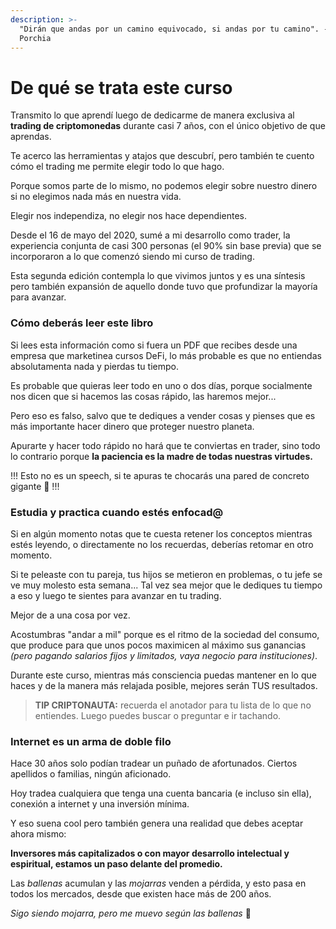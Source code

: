 ```yaml
---
description: >-
  "Dirán que andas por un camino equivocado, si andas por tu camino". -Antonio
  Porchia
---
```


# De qué se trata este curso

Transmito lo que aprendí luego de dedicarme de manera exclusiva al **trading de criptomonedas** durante casi 7 años, con el único objetivo de que aprendas.

Te acerco las herramientas y atajos que descubrí, pero también te cuento cómo el trading me permite elegir todo lo que hago.

Porque somos parte de lo mismo, no podemos elegir sobre nuestro dinero si no elegimos nada más en nuestra vida.

Elegir nos independiza, no elegir nos hace dependientes.

Desde el 16 de mayo del 2020, sumé a mi desarrollo como trader, la experiencia conjunta de casi 300 personas (el 90% sin base previa) que se incorporaron a lo que comenzó siendo mi curso de trading.

Esta segunda edición contempla lo que vivimos juntos y es una síntesis pero también expansión de aquello donde tuvo que profundizar la mayoría para avanzar.

### Cómo deberás leer este libro

Si lees esta información como si fuera un PDF que recibes desde una empresa que marketinea cursos DeFi, lo más probable es que no entiendas absolutamenta nada y pierdas tu tiempo.

Es probable que quieras leer todo en uno o dos días, porque socialmente nos dicen que si hacemos las cosas rápido, las haremos mejor...

Pero eso es falso, salvo que te dediques a vender cosas y pienses que es más importante hacer dinero que proteger nuestro planeta.

Apurarte y hacer todo rápido no hará que te conviertas en trader, sino todo lo contrario porque **la paciencia es la madre de todas nuestras virtudes.**

!!!
Esto no es un speech, si te apuras te chocarás una pared de concreto gigante 🙂
!!!

### Estudia y practica cuando estés enfocad@

Si en algún momento notas que te cuesta retener los conceptos mientras estés leyendo, o directamente no los recuerdas, deberías retomar en otro momento.

Si te peleaste con tu pareja, tus hijos se metieron en problemas, o tu jefe se ve muy molesto esta semana... Tal vez sea mejor que le dediques tu tiempo a eso y luego te sientes para avanzar en tu trading.

Mejor de a una cosa por vez.

Acostumbras "andar a mil" porque es el ritmo de la sociedad del consumo, que produce para que unos pocos maximicen al máximo sus ganancias _(pero pagando salarios fijos y limitados, vaya negocio para instituciones)_.

Durante este curso, mientras más consciencia puedas mantener en lo que haces y de la manera más relajada posible, mejores serán TUS resultados.

> **TIP CRIPTONAUTA:** recuerda el anotador para tu lista de lo que no entiendes. Luego puedes buscar o preguntar e ir tachando.

### Internet es un arma de doble filo

Hace 30 años solo podían tradear un puñado de afortunados. Ciertos apellidos o familias, ningún aficionado.

Hoy tradea cualquiera que tenga una cuenta bancaria (e incluso sin ella), conexión a internet y una inversión mínima.

Y eso suena cool pero también genera una realidad que debes aceptar ahora mismo:

**Inversores más capitalizados o con mayor desarrollo intelectual y espiritual, estamos un paso delante del promedio.**

Las _ballenas_ acumulan y las _mojarras_ venden a pérdida, y esto pasa en todos los mercados, desde que existen hace más de 200 años.

_Sigo siendo mojarra, pero me muevo según las ballenas_ 😬
